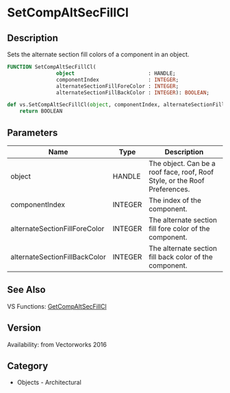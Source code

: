 # SetCompAltSecFillCl

## Description
Sets the alternate section fill colors of a component in an object.

```pascal
FUNCTION SetCompAltSecFillCl(
				object                        : HANDLE;
				componentIndex                : INTEGER;
				alternateSectionFillForeColor : INTEGER;
				alternateSectionFillBackColor : INTEGER): BOOLEAN;
```

```python
def vs.SetCompAltSecFillCl(object, componentIndex, alternateSectionFillForeColor, alternateSectionFillBackColor):
    return BOOLEAN
```

## Parameters
|Name|Type|Description|
|---|---|---|
|object|HANDLE|The object. Can be a roof face, roof, Roof Style, or the Roof Preferences.|
|componentIndex|INTEGER|The index of the component.|
|alternateSectionFillForeColor|INTEGER|The alternate section fill fore color of the component.|
|alternateSectionFillBackColor|INTEGER|The alternate section fill back color of the component.|

## See Also
VS Functions:
[GetCompAltSecFillCl](GetCompAltSecFillCl.md)

## Version
Availability: from Vectorworks 2016

## Category
* Objects - Architectural

